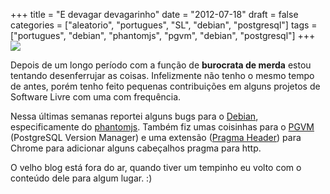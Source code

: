 +++
title = "E devagar devagarinho"
date = "2012-07-18"
draft = false
categories = ["aleatorio", "portugues", "SL", "debian", "postgresql"]
tags = ["portugues", "debian", "phantomjs", "pgvm", "debian", "postgresql"]
+++
![](https://bitsvolateis.files.wordpress.com/2012/07/slow-down__1215717746_4890.jpg?w=224)

Depois de um longo período com a função de **burocrata de merda** estou
tentando desenferrujar as coisas. Infelizmente não tenho o mesmo tempo
de antes, porém tenho feito pequenas contribuições em alguns projetos de
Software Livre com uma com frequência.

Nessa últimas semanas reportei alguns bugs para o
[Debian](https://www.debian.org), especificamente do
[phantomjs](https://www.phantomjs.org). Também fiz umas coisinhas para o
[PGVM](https://github.com/guedes/pgvm) (PostgreSQL Version Manager) e
uma extensão ([Pragma
Header](https://chrome.google.com/webstore/detail/mmpgmlkppbckeoeeehdbhjnnmocdmkpp))
para Chrome para adicionar alguns cabeçalhos pragma para http.

O velho blog está fora do ar, quando tiver um tempinho eu volto com o
conteúdo dele para algum lugar. :)
